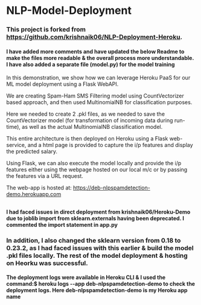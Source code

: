 # NLP-Model-Deployment
### This project is forked from https://github.com/krishnaik06/NLP-Deployment-Heroku.
#### I have added more comments and have updated the below Readme to make the files more readable & the overall process more understandable. I have also added a separate file (model.py) for the model training

In this demonstration, we show how we can leverage Heroku PaaS for our ML model deployment using a Flask WebAPI.

We are creating Spam-Ham SMS Filtering model using CountVectorizer based approach, and then used MultinomialNB for classification purposes.

Here we needed to create 2 .pkl files, as we needed to save the CountVectorizer model (for transformation of incoming data during run-time), as well as the actual MultinomialNB classification model.

This entire architecture is then deployed on Heroku using a Flask web-service, and a html page is provided to capture the i/p features and display the predicted salary.

Using Flask, we can also execute the model locally and provide the i/p features either using the webpage hosted on our local m/c or by passing the features via a URL request.

The web-app is hosted at:
https://deb-nlpspamdetection-demo.herokuapp.com
##
#### I had faced issues in direct deployment from krishnaik06/Heroku-Demo due to joblib import from sklearn.externals having been deprecated. I commented the import statement in app.py
### In addition, I also changed the sklearn version from 0.18 to 0.23.2, as I had faced issues with this earlier & build the model .pkl files locally. The rest of the model deployment & hosting on Heorku was successful.
#### The deployment logs were available in Heroku CLI & I used the command:$ heroku logs --app deb-nlpspamdetection-demo to check the deployment logs. Here deb-nlpspamdetection-demo is my Heroku app name ####
